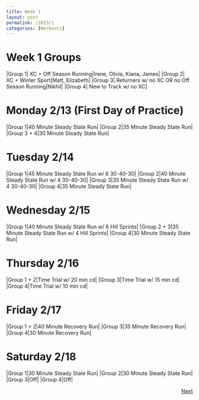 ```yaml
---
title: Week 1
layout: post
permalink: /2023/1
categories: [Workouts]
---
```



# Week 1 Groups

|Group 1| XC + Off Season Running|Irene, Olivia, Kiana, James|
|Group 2| XC + Winter Sport|Matt, Elizabeth|
|Group 3| Returners w/ no XC OR no Off Season Running|Nikhil|
|Group 4| New to Track w/ no XC|

# Monday 2/13 (First Day of Practice)

|Group 1|40 Minute Steady State Run|
|Group 2|35 Minute Steady State Run|
|Group 3 + 4|30 Minute Steady State Run|

# Tuesday 2/14

|Group 1|45 Minute Steady State Run w/ 6 30-40-30|
|Group 2|40 Minute Steady State Run w/ 4 30-40-30|
|Group 3|35 Minute Steady State Run w/ 4 30-40-30|
|Group 4|35 Minute Steady State Run|

# Wednesday 2/15

|Group 1|40 Minute Steady State Run w/ 6 Hill Sprints|
|Group 2 + 3|35 Minute Steady State Run w/ 4 Hill Sprints|
|Group 4|30 Minute Steady State Run|

# Thursday 2/16

|Group 1 + 2|Time Trial w/ 20 min cd|
|Group 3|Time Trial w/ 15 min cd|
|Group 4|Time Trial w/ 10 min cd|

# Friday 2/17

|Group 1 + 2|40 Minute Recovery Run|
|Group 3|35 Minute Recovery Run|
|Group 4|30 Minute Recovery Run|

# Saturday 2/18

|Group 1|30 Minute Steady State Run|
|Group 2|30 Minute Steady State Run|
|Group 3|Off|
|Group 4|Off|


<div style="text-align: right"> <a href="{{site.baseurl}}/2023/2">Next</a></div>